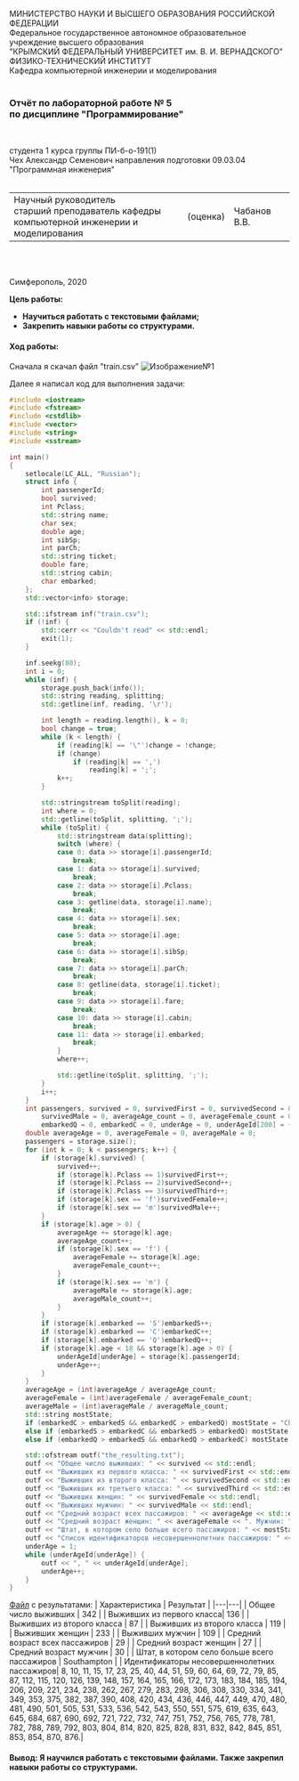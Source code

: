 МИНИСТЕРСТВО НАУКИ  И ВЫСШЕГО ОБРАЗОВАНИЯ РОССИЙСКОЙ ФЕДЕРАЦИИ  
Федеральное государственное автономное образовательное учреждение высшего образования  
"КРЫМСКИЙ ФЕДЕРАЛЬНЫЙ УНИВЕРСИТЕТ им. В. И. ВЕРНАДСКОГО"  
ФИЗИКО-ТЕХНИЧЕСКИЙ ИНСТИТУТ  
Кафедра компьютерной инженерии и моделирования
<br/><br/>

### Отчёт по лабораторной работе № 5<br/> по дисциплине "Программирование"
<br/>

студента 1 курса группы ПИ-б-о-191(1)  
Чех Александр Семенович 
направления подготовки 09.03.04 "Программная инженерия"  
<br/>

<table>
<tr><td>Научный руководитель<br/> старший преподаватель кафедры<br/> компьютерной инженерии и моделирования</td>
<td>(оценка)</td>
<td>Чабанов В.В.</td>
</tr>
</table>
<br/><br/>

Симферополь, 2020
 
 **Цель работы:**
 - **Научиться работать с текстовыми файлами;**
 - **Закрепить навыки работы со структурами.**
#### Ход работы:
Сначала я скачал файл "train.csv"
![Изображение№1](https://sun9-11.userapi.com/c857724/v857724499/1fce58/yNlK3-DsfNo.jpg "Рис.1")

Далее я написал код для выполнения задачи:


```c++
#include <iostream>
#include <fstream>
#include <cstdlib>
#include <vector>
#include <string>
#include <sstream>

int main()
{
	setlocale(LC_ALL, "Russian");
	struct info {
		int passengerId;
		bool survived;
		int Pclass;
		std::string name;
		char sex;
		double age;
		int sibSp;
		int parCh;
		std::string ticket;
		double fare;
		std::string cabin;
		char embarked;
	}; 
	std::vector<info> storage; 

	std::ifstream inf("train.csv");
	if (!inf) {
		std::cerr << "Couldn't read" << std::endl;
		exit(1);
	}

	inf.seekg(80); 
	int i = 0; 
	while (inf) {
		storage.push_back(info()); 
		std::string reading, splitting;
		std::getline(inf, reading, '\r'); 

		int length = reading.length(), k = 0; 
		bool change = true;
		while (k < length) {
			if (reading[k] == '\"')change = !change;
			if (change)
				if (reading[k] == ',')
					reading[k] = ';';
			k++;
		}

		std::stringstream toSplit(reading);
		int where = 0;
		std::getline(toSplit, splitting, ';'); 
		while (toSplit) {
			std::stringstream data(splitting);
			switch (where) { 
			case 0: data >> storage[i].passengerId;
				break;
			case 1: data >> storage[i].survived;
				break;
			case 2: data >> storage[i].Pclass;
				break;
			case 3: getline(data, storage[i].name);
				break;
			case 4: data >> storage[i].sex;
				break;
			case 5: data >> storage[i].age;
				break;
			case 6: data >> storage[i].sibSp;
				break;
			case 7: data >> storage[i].parCh;
				break;
			case 8: getline(data, storage[i].ticket);
				break;
			case 9: data >> storage[i].fare;
				break;
			case 10: data >> storage[i].cabin;
				break;
			case 11: data >> storage[i].embarked;
				break;
			}
			where++;

			std::getline(toSplit, splitting, ';');
		}
		i++; 
	}
	int passengers, survived = 0, survivedFirst = 0, survivedSecond = 0, survivedThird = 0, survivedFemale = 0,
		survivedMale = 0, averageAge_count = 0, averageFemale_count = 0, averageMale_count = 0, embarkedS = 0,
		embarkedQ = 0, embarkedC = 0, underAge = 0, underAgeId[200] = { 0 };
	double averageAge = 0, averageFemale = 0, averageMale = 0;
	passengers = storage.size();
	for (int k = 0; k < passengers; k++) {
		if (storage[k].survived) {
			survived++;
			if (storage[k].Pclass == 1)survivedFirst++;
			if (storage[k].Pclass == 2)survivedSecond++;
			if (storage[k].Pclass == 3)survivedThird++;
			if (storage[k].sex == 'f')survivedFemale++;
			if (storage[k].sex == 'm')survivedMale++;
		}
		if (storage[k].age > 0) {
			averageAge += storage[k].age;
			averageAge_count++;
			if (storage[k].sex == 'f') {
				averageFemale += storage[k].age;
				averageFemale_count++;
			}
			if (storage[k].sex == 'm') {
				averageMale += storage[k].age;
				averageMale_count++;
			}
		}
		if (storage[k].embarked == 'S')embarkedS++;
		if (storage[k].embarked == 'C')embarkedC++;
		if (storage[k].embarked == 'Q')embarkedQ++;
		if (storage[k].age < 18 && storage[k].age > 0) {
			underAgeId[underAge] = storage[k].passengerId;
			underAge++;
		}
	}
	averageAge = (int)averageAge / averageAge_count;
	averageFemale = (int)averageFemale / averageFemale_count;
	averageMale = (int)averageMale / averageMale_count;
	std::string mostState;
	if (embarkedC > embarkedS && embarkedC > embarkedQ) mostState = "Cherbourg";
	else if (embarkedS > embarkedC && embarkedS > embarkedQ) mostState = "Southampton";
	else if (embarkedQ > embarkedS && embarkedQ > embarkedC) mostState = "Queenstown";

	std::ofstream outf("the_resulting.txt");
	outf << "Общее число выживших: " << survived << std::endl;
	outf << "Выживших из первого класса: " << survivedFirst << std::endl;
	outf << "Выживших из второго класса: " << survivedSecond << std::endl;
	outf << "Выживших их третьего класса: " << survivedThird << std::endl;
	outf << "Выживших женщин: " << survivedFemale << std::endl;
	outf << "Выживших мужчин: " << survivedMale << std::endl;
	outf << "Средний возраст всех пассажиров: " << averageAge << std::endl;
	outf << "Средний возраст женщин: " << averageFemale << ". Мужчин: " << averageMale << std::endl;
	outf << "Штат, в котором село больше всего пассажиров: " << mostState << std::endl;
	outf << "Список идентификаторов несовершеннолетних пассажиров: " << underAgeId[0];
	underAge = 1;
	while (underAgeId[underAge]) {
		outf << ", " << underAgeId[underAge];
		underAge++;
	}
}
```
[Файл]([https://github.com/Chekh04072002/Lab.PI-B-O-191-1-_Chekh_Alexandr/blob/master/the_resulting.txt](https://github.com/Chekh04072002/Lab.PI-B-O-191-1-_Chekh_Alexandr/blob/master/the_resulting.txt)) с результатами:
| Характеристика | Результат |
|---|---|
| Общее число выживших | 342 |
| Выживших из первого класса| 136 |
| Выживших из второго класса | 87 |
| Выживших из второго класса | 119 |
| Выживших женщин | 233 |
| Выживших мужчин | 109 |
| Средний возраст всех пассажиров | 29 |
| Средний возраст женщин | 27 |
| Средний возраст мужчин | 30 |
| Штат, в котором село больше всего пассажиров | Southampton |
| Идентификаторы несовершеннолетних пассажиров| 8, 10, 11, 15, 17, 23, 25, 40, 44, 51, 59, 60, 64, 69, 72, 79, 85, 87, 112, 115, 120, 126, 139, 148, 157, 164, 165, 166, 172, 173, 183, 184, 185, 194, 206, 209, 221, 234, 238, 262, 267, 279, 283, 298, 306, 308, 330, 334, 341, 349, 353, 375, 382, 387, 390, 408, 420, 434, 436, 446, 447, 449, 470, 480, 481, 490, 501, 505, 531, 533, 536, 542, 543, 550, 551, 575, 619, 635, 643, 645, 684, 687, 690, 692, 721, 722, 732, 747, 751, 752, 756, 765, 778, 781, 782, 788, 789, 792, 803, 804, 814, 820, 825, 828, 831, 832, 842, 845, 851, 853, 854, 870, 876.|

#### Вывод: Я научился работать с текстовыми файлами. Также закрепил навыки работы со структурами.